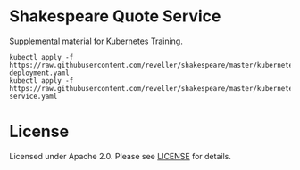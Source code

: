 # Shakespeare Quote Service

Supplemental material for Kubernetes Training.

```
kubectl apply -f https://raw.githubusercontent.com/reveller/shakespeare/master/kubernetes/shakespeare-deployment.yaml
kubectl apply -f https://raw.githubusercontent.com/reveller/shakespeare/master/kubernetes/shakespeare-service.yaml
```

# License

Licensed under Apache 2.0. Please see [LICENSE](LICENSE) for details.

